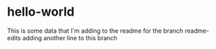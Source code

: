 # hello-world

This is some data that I'm adding to the readme for the branch readme-edits
adding another line to this branch